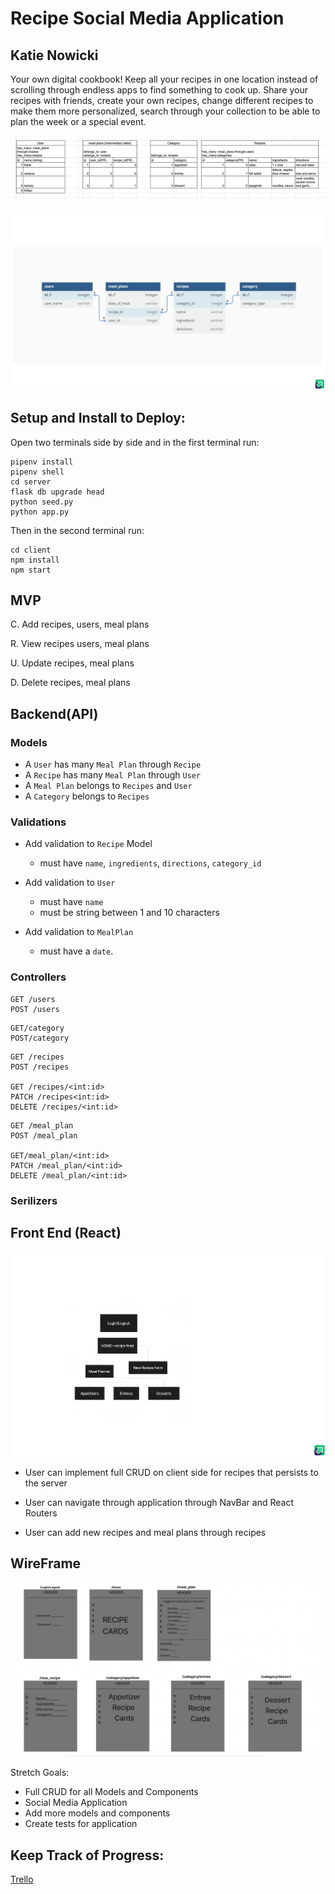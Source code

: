 # Recipe Social Media Application 
## Katie Nowicki


Your own digital cookbook! Keep all your recipes in one location instead of scrolling through endless apps to find something to cook up. Share your recipes with friends, create your own recipes, change different recipes to make them more personalized, search through your collection to be able to plan the week or a special event. 

![domain model](<capstone images - Imgur (4).png>)


![erd](<capstone images - Imgur (2).png>)


## Setup and Install to Deploy:


Open two terminals side by side and in the first terminal run:
```
pipenv install 
pipenv shell
cd server
flask db upgrade head 
python seed.py 
python app.py
```
Then in the second terminal run:
```
cd client 
npm install 
npm start 
```

## MVP 

C. Add recipes, users, meal plans 

R. View recipes users, meal plans

U. Update recipes, meal plans 

D. Delete recipes, meal plans

## Backend(API) 

### Models 
- A `User` has many `Meal Plan` through `Recipe`
- A `Recipe` has many `Meal Plan` through `User`
- A `Meal Plan` belongs to `Recipes` and `User`
- A `Category` belongs to `Recipes`

### Validations 
- Add validation to `Recipe` Model
    - must have `name`, `ingredients`, `directions`, `category_id`

- Add validation to `User`
    - must have `name` 
    - must be string between 1 and 10 characters

- Add validation to `MealPlan` 
    - must have a `date`.
 

### Controllers 

```
GET /users
POST /users
```
```
GET/category 
POST/category
```
```
GET /recipes
POST /recipes 

GET /recipes/<int:id>
PATCH /recipes<int:id>
DELETE /recipes/<int:id>
```
```
GET /meal_plan
POST /meal_plan 

GET/meal_plan/<int:id>
PATCH /meal_plan/<int:id> 
DELETE /meal_plan/<int:id>  
``` 

### Serilizers 

## Front End (React)
![component tree](<capstone images - Imgur.png>)

- User can implement full CRUD on client side for recipes that persists to the server

- User can navigate through application through NavBar and React Routers 

- User can add new recipes and meal plans through recipes 

## WireFrame 

![Wireframe](<capstone images - Imgur (5).png>)













Stretch Goals:

- Full CRUD for all Models and Components
- Social Media Application 
- Add more models and components
- Create tests for application


## Keep Track of Progress:
[Trello](https://trello.com/b/xDMt2Qhs/capstone2024)

